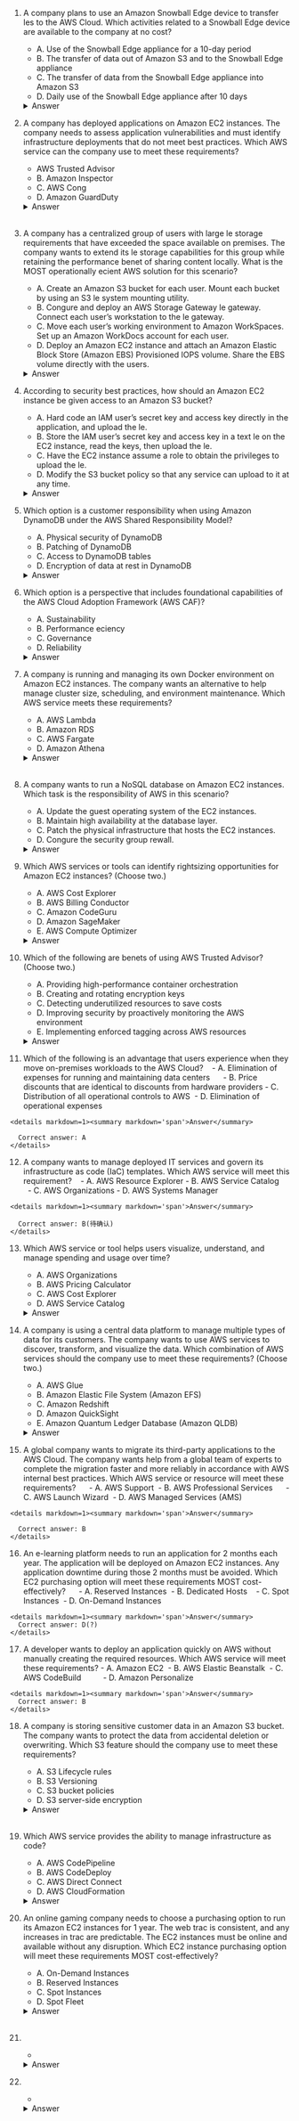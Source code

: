 1. A company plans to use an Amazon Snowball Edge device to transfer les to the AWS Cloud. Which activities related to a Snowball Edge device are available to the company at no cost?    
    - A. Use of the Snowball Edge appliance for a 10-day period
    - B. The transfer of data out of Amazon S3 and to the Snowball Edge appliance
    - C. The transfer of data from the Snowball Edge appliance into Amazon S3  
    - D. Daily use of the Snowball Edge appliance after 10 days  

    <details markdown=1><summary markdown='span'>Answer</summary>      
      Correct answer: C 
    </details>


2.  A company has deployed applications on Amazon EC2 instances. The company needs to assess application vulnerabilities and must identify infrastructure deployments that do not meet best practices. Which AWS service can the company use to meet these requirements?      
    - AWS Trusted Advisor
    - B. Amazon Inspector
    - C. AWS Cong
    - D. Amazon GuardDuty   

    <details markdown=1><summary markdown='span'>Answer</summary>          
      Correct answer: B    
    </details>  

3. A company has a centralized group of users with large le storage requirements that have exceeded the space available on premises. The company wants to extend its le storage capabilities for this group while retaining the performance benet of sharing content locally. What is the MOST operationally ecient AWS solution for this scenario?       
    - A. Create an Amazon S3 bucket for each user. Mount each bucket by using an S3 le system mounting utility.  
    - B. Congure and deploy an AWS Storage Gateway le gateway. Connect each user’s workstation to the le gateway.
    - C. Move each user’s working environment to Amazon WorkSpaces. Set up an Amazon WorkDocs account for each user.
    - D. Deploy an Amazon EC2 instance and attach an Amazon Elastic Block Store (Amazon EBS) Provisioned IOPS volume. Share the EBS volume
directly with the users.   

    <details markdown=1><summary markdown='span'>Answer</summary>          
      Correct answer: B
    </details>

4.  According to security best practices, how should an Amazon EC2 instance be given access to an Amazon S3 bucket?  
    - A. Hard code an IAM user’s secret key and access key directly in the application, and upload the le.
    - B. Store the IAM user’s secret key and access key in a text le on the EC2 instance, read the keys, then upload the le.
    - C. Have the EC2 instance assume a role to obtain the privileges to upload the le.  
    - D. Modify the S3 bucket policy so that any service can upload to it at any time.     

    <details markdown=1><summary markdown='span'>Answer</summary>        
      Correct answer: C
    </details>



5.  Which option is a customer responsibility when using Amazon DynamoDB under the AWS Shared Responsibility Model?        
    - A. Physical security of DynamoDB
    - B. Patching of DynamoDB
    - C. Access to DynamoDB tables  
    - D. Encryption of data at rest in DynamoDB     

    <details markdown=1><summary markdown='span'>Answer</summary>          
      Correct answer: C
    </details>

6. Which option is a perspective that includes foundational capabilities of the AWS Cloud Adoption Framework (AWS CAF)?     
    - A. Sustainability  
    - B. Performance eciency  
    - C. Governance  
    - D. Reliability     

    <details markdown=1><summary markdown='span'>Answer</summary>            
      Correct answer: C  
    </details>

7. A company is running and managing its own Docker environment on Amazon EC2 instances. The company wants an alternative to help manage cluster size, scheduling, and environment maintenance. Which AWS service meets these requirements?     
    -  A. AWS Lambda
    -  B. Amazon RDS
    -  C. AWS Fargate
    -  D. Amazon Athena  

    <details markdown=1><summary markdown='span'>Answer</summary>        
      Correct answer:  C 
    </details>    


8. A company wants to run a NoSQL database on Amazon EC2 instances. Which task is the responsibility of AWS in this scenario?     
    - A. Update the guest operating system of the EC2 instances.
    - B. Maintain high availability at the database layer.  
    - C. Patch the physical infrastructure that hosts the EC2 instances.
    - D. Congure the security group rewall.         

    <details markdown=1><summary markdown='span'>Answer</summary>          
      Correct answer: C
    </details>

9. Which AWS services or tools can identify rightsizing opportunities for Amazon EC2 instances? (Choose two.)   
    - A. AWS Cost Explorer
    - B. AWS Billing Conductor
    - C. Amazon CodeGuru
    - D. Amazon SageMaker  
    - E. AWS Compute Optimizer       

    <details markdown=1><summary markdown='span'>Answer</summary>            
      Correct answer: AE  
    </details>

10. Which of the following are benets of using AWS Trusted Advisor? (Choose two.)     
    - A. Providing high-performance container orchestration
    - B. Creating and rotating encryption keys
    - C. Detecting underutilized resources to save costs
    - D. Improving security by proactively monitoring the AWS environment  
    - E. Implementing enforced tagging across AWS resources       

    <details markdown=1><summary markdown='span'>Answer</summary>        
      Correct answer: CD  
    </details>


11.  Which of the following is an advantage that users experience when they move on-premises workloads to the AWS Cloud?    
    - A. Elimination of expenses for running and maintaining data centers      
    - B. Price discounts that are identical to discounts from hardware providers
    - C. Distribution of all operational controls to AWS  
    - D. Elimination of operational expenses       

    <details markdown=1><summary markdown='span'>Answer</summary>                  
      Correct answer: A    
    </details>

12.  A company wants to manage deployed IT services and govern its infrastructure as code (IaC) templates. Which AWS service will meet this requirement?    
    - A. AWS Resource Explorer
    - B. AWS Service Catalog        
    - C. AWS Organizations
    - D. AWS Systems Manager       

    <details markdown=1><summary markdown='span'>Answer</summary>            
      Correct answer: B(待确认)
    </details>

13. Which AWS service or tool helps users visualize, understand, and manage spending and usage over time?     
    - A. AWS Organizations
    - B. AWS Pricing Calculator
    - C. AWS Cost Explorer
    - D. AWS Service Catalog           

    <details markdown=1><summary markdown='span'>Answer</summary>          
      Correct answer:  C 
    </details>


14. A company is using a central data platform to manage multiple types of data for its customers. The company wants to use AWS services to discover, transform, and visualize the data. Which combination of AWS services should the company use to meet these requirements? (Choose two.)     
    - A. AWS Glue
    - B. Amazon Elastic File System (Amazon EFS)
    - C. Amazon Redshift
    - D. Amazon QuickSight
    - E. Amazon Quantum Ledger Database (Amazon QLDB)     

    <details markdown=1><summary markdown='span'>Answer</summary>        
      Correct answer: AD
    </details>

15.  A global company wants to migrate its third-party applications to the AWS Cloud. The company wants help from a global team of experts to complete the migration faster and more reliably in accordance with AWS internal best practices. Which AWS service or resource will meet these requirements?      
    - A. AWS Support  
    - B. AWS Professional Services      
    - C. AWS Launch Wizard  
    - D. AWS Managed Services (AMS)   

    <details markdown=1><summary markdown='span'>Answer</summary>            
      Correct answer: B
    </details>

16.  An e-learning platform needs to run an application for 2 months each year. The application will be deployed on Amazon EC2 instances. Any application downtime during those 2 months must be avoided. Which EC2 purchasing option will meet these requirements MOST cost-effectively?      
    - A. Reserved Instances  
    - B. Dedicated Hosts    
    - C. Spot Instances  
    - D. On-Demand Instances     

    <details markdown=1><summary markdown='span'>Answer</summary>        
      Correct answer: D(?)  
    </details>


17.  A developer wants to deploy an application quickly on AWS without manually creating the required resources. Which AWS service will meet these requirements?
    - A. Amazon EC2  
    - B. AWS Elastic Beanstalk  
    - C. AWS CodeBuild          
    - D. Amazon Personalize         

    <details markdown=1><summary markdown='span'>Answer</summary>        
      Correct answer: B
    </details>

18. A company is storing sensitive customer data in an Amazon S3 bucket. The company wants to protect the data from accidental deletion or overwriting. Which S3 feature should the company use to meet these requirements?     
    - A. S3 Lifecycle rules      
    - B. S3 Versioning  
    - C. S3 bucket policies
    - D. S3 server-side encryption   

    <details markdown=1><summary markdown='span'>Answer</summary>            
      Correct answer: B    
    </details>  

19. Which AWS service provides the ability to manage infrastructure as code?
    - A. AWS CodePipeline    
    - B. AWS CodeDeploy
    - C. AWS Direct Connect
    - D. AWS CloudFormation           

    <details markdown=1><summary markdown='span'>Answer</summary>          
      Correct answer: D  
    </details>


20. An online gaming company needs to choose a purchasing option to run its Amazon EC2 instances for 1 year. The web trac is consistent, and any increases in trac are predictable. The EC2 instances must be online and available without any disruption. Which EC2 instance purchasing option will meet these requirements MOST cost-effectively?      
    - A. On-Demand Instances
    - B. Reserved Instances      
    - C. Spot Instances
    - D. Spot Fleet      

    <details markdown=1><summary markdown='span'>Answer</summary>            
      Correct answer: B
    </details>  

2.    
    -    

    <details markdown=1><summary markdown='span'>Answer</summary>          
      Correct answer: 
    </details>

2.    
    -    

    <details markdown=1><summary markdown='span'>Answer</summary>        
      Correct answer: 
    </details>

